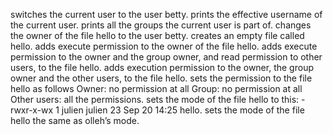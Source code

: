 switches the current user to the user betty.
prints the effective username of the current user.
prints all the groups the current user is part of.
changes the owner of the file hello to the user betty.
creates an empty file called hello.
adds execute permission to the owner of the file hello.
adds execute permission to the owner and the group owner, and read permission to other users, to the file hello.
adds execution permission to the owner, the group owner and the other users, to the file hello.
sets the permission to the file hello as follows Owner: no permission at all Group: no permission at all Other users: all the permissions.
sets the mode of the file hello to this: -rwxr-x-wx 1 julien julien 23 Sep 20 14:25 hello.
sets the mode of the file hello the same as olleh’s mode.

